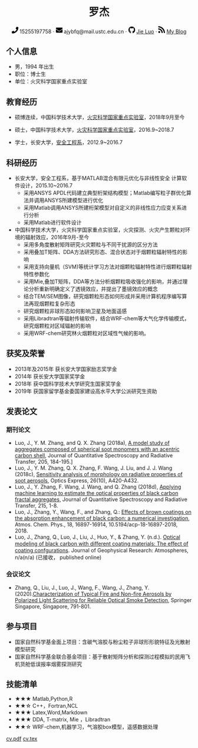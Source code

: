  <div align="center">
     <h1>罗杰</h1>
     <div>
         <span>
             <img src="phone-solid.svg" width="18px">
             15255197758
         </span>
         ·
         <span>
             <img src="envelope-solid.svg" width="18px">
             ajybfq@mail.ustc.edu.cn
         </span>
         ·
         <span>
             <img src="github-brands.svg" width="18px">
             <a href="https://github.com/JieLuoybfq">Jie Luo</a>
         </span>
         ·
         <span>
             <img src="rss-solid.svg" width="18px">
             <a href="#">My Blog</a>
         </span>
     </div>
 </div>


 ## 个人信息

 - 男，1994 年出生
 - 职位：博士生
 - 单位：火灾科学国家重点实验室

## 教育经历

- 硕博连续，中国科学技术大学，[火灾科学国家重点实验室](https://sklfs.ustc.edu.cn/)，2018年9月至今

- 硕士，中国科学技术大学，[火灾科学国家重点实验室](https://sklfs.ustc.edu.cn/)，2016.9~2018.7
- 学士，长安大学，[安全工程系](http://dcxy.chd.edu.cn/aqgcx.htm)，2012.9~2016.7

## 科研经历

- 长安大学，安全工程系，基于MATLAB混合有限元优化与非线性安全 计算软件设计，2015.10~2016.7
    - 采用ANSYS APDL代码建立典型桁架结构模型；Matlab编写粒子群优化算法并调用ANSYS所建模型进行优化
    - 采用Matlab调用ANSYS所建桁架模型对自定义的非线性应力应变关系进行分析
    - 采用Matlab进行软件设计
- 中国科学技术大学，火灾科学国家重点实验室，火灾探测、火灾产生颗粒对环境的辐射效应，2016年9月-至今
     - 采用多角度散射矩阵研究火灾颗粒与不同干扰源的区分方法   
     - 采用叠加T矩阵、DDA方法研究形态、混合状态对于烟颗粒辐射特性的影响
     - 采用支持向量机（SVM)等统计学习方法对烟颗粒辐射特性进行烟颗粒辐射特性参数化
     - 采用Mie,叠加T矩阵，DDA等方法分析烟颗粒吸收强化的影响，并通过理论分析重新明确定义了透镜效应，并提出了墨镜效应的概念
     - 结合TEM/SEM图像，研究烟颗粒形态如何形成并采用计算机程序编写算法再现烟颗粒复杂形态
     - 研究烟颗粒非球形态如何影响卫星及地面遥感
     - 采用Libradtran等辐射传输软件，结合WRF-chem等大气化学传输模式，研究烟颗粒对区域辐射的影响
     - 采用WRF-chem研究林火烟颗粒对区域性气候的影响。
     
## 获奖及荣誉
   - 2013年及2015年 获长安大学国家励志奖学金
   - 2014年  获长安大学国家奖学金
   - 2018年   获中国科学技术大学研究生国家奖学金
   - 2019年 获国家留学基金委国家建设高水平大学公派研究生资助

## 发表论文

### 期刊论文

- Luo, J., Y. M. Zhang, and Q. X. Zhang (2018a), [A model study of aggregates composed of spherical soot monomers with an acentric carbon shell](https://www.sciencedirect.com/science/article/pii/S0022407317303254), Journal of Quantitative Spectroscopy and Radiative Transfer, 205, 184-195.]
- Luo, J., Y. M. Zhang, Q. X. Zhang, F. Wang, J. Liu, and J. J. Wang (2018c), [Sensitivity analysis of morphology on radiative properties of soot aerosols](https://www.osapublishing.org/oe/abstract.cfm?uri=oe-26-10-A420), Optics Express, 26(10), A420-A432.
- Luo, J., Y. Zhang, F. Wang, J. Wang, and Q. Zhang (2018d), [Applying machine learning to estimate the optical properties of black carbon fractal aggregates](https://www.sciencedirect.com/science/article/pii/S0022407317309238), Journal of Quantitative Spectroscopy and Radiative Transfer, 215, 1-8.
- Luo, J., Zhang, Y., Wang, F., and Zhang, Q.: [Effects of brown coatings on the absorption enhancement of black carbon: a numerical investigation](https://www.atmos-chem-phys.net/18/16897/2018/acp-18-16897-2018-discussion.html), Atmos. Chem. Phys., 18, 16897-16914, 10.5194/acp-18-16897-2018, 2018.
- Luo, J., Zhang, Q., Luo, J., Liu, J., Huo, Y., & Zhang, Y. (n.d.). [Optical modeling of black carbon with diﬀerent coating materials: The eﬀect of coating confgurations](https://agupubs.onlinelibrary.wiley.com/doi/abs/10.1029/2019JD031701). Journal of Geophysical Research: Atmospheres, n/a(n/a) (已接收， published online)

### 会议论文

- Zhang, Q., Liu, J., Luo, J., Wang, F., Wang, J., Zhang, Y. (2020).[Characterization of Typical Fire and Non-fire Aerosols by Polarized Light Scattering for Reliable Optical Smoke Detection](https://link.springer.com/chapter/10.1007/978-981-32-9139-3_58), Springer Singapore, Singapore, 791-801.


## 参与项目

- 国家自然科学基金面上项目：含碳气溶胶与粉尘粒子非球形形貌特征及光散射模型研究
- 国家自然科学基金联合基金项目：基于散射矩阵分析和探测过程模拟的民用飞机货舱低误报率烟雾探测研究
## 技能清单

- ★★★ Matlab,Python,R
- ★★☆ C++，Fortran,NCL
- ★★★ Latex,Word,Markdown
- ★★★ DDA, T-matrix, Mie ，Libradtran
- ★★☆  WRF-chem,机器学习，气溶胶box模型，遥感数据处理



[cv.pdf](cv.pdf)
[cv.tex](cv.tex)
